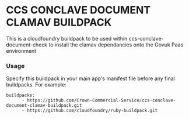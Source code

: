 # CCS CONCLAVE DOCUMENT CLAMAV BUILDPACK
This is a cloudfoundry buildpack to be used within ccs-conclave-document-check to install the clamav dependancies onto the Govuk Paas environment

### Usage
Specify this buildpack in your main app's manifest file before any final buildpacks. 
For example:
```   
buildpacks:
      - https://github.com/Crown-Commercial-Service/ccs-conclave-document-clamav-buildpack.git
      - https://github.com/cloudfoundry/ruby-buildpack.git
``` 